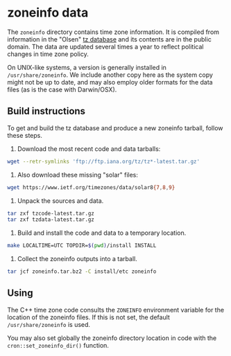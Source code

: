 # zoneinfo data

The `zoneinfo` directory contains time zone information.  It is compiled from
information in the "Olsen"
[tz database](http://web.cs.ucla.edu/~eggert/tz/tz-link.htm) and its contents 
are in the public domain.  The data are updated several times a year to reflect 
political changes in time zone policy.

On UNIX-like systems, a version is generally installed in
`/usr/share/zoneinfo`.  We include another copy here as the system copy might
not be up to date, and may also employ older formats for the data files (as is
the case with Darwin/OSX).


## Build instructions

To get and build the tz database and produce a new zoneinfo tarball, follow
these steps.

1. Download the most recent code and data tarballs:

  ```sh
wget --retr-symlinks 'ftp://ftp.iana.org/tz/tz*-latest.tar.gz'
```

1. Also download these missing "solar" files:

  ```sh
wget https://www.ietf.org/timezones/data/solar8{7,8,9}
```

1. Unpack the sources and data.

  ```sh
tar zxf tzcode-latest.tar.gz
tar zxf tzdata-latest.tar.gz
```

1. Build and install the code and data to a temporary location.

  ```sh
make LOCALTIME=UTC TOPDIR=$(pwd)/install INSTALL
```

1. Collect the zoneinfo outputs into a tarball.

  ```sh
tar jcf zoneinfo.tar.bz2 -C install/etc zoneinfo
```


## Using

The C++ time zone code consults the `ZONEINFO` environment variable for the
location of the zoneinfo files.  If this is not set, the default
`/usr/share/zoneinfo` is used.

You may also set globally the zoneinfo directory location in code with the
`cron::set_zoneinfo_dir()` function.


